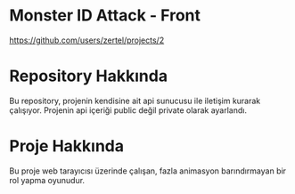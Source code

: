 # Monster ID Attack - Front
https://github.com/users/zertel/projects/2

# Repository Hakkında
Bu repository, projenin kendisine ait api sunucusu ile iletişim kurarak çalışıyor.
Projenin api içeriği public değil private olarak ayarlandı.

# Proje Hakkında
Bu proje web tarayıcısı üzerinde çalışan, fazla animasyon barındırmayan bir rol yapma oyunudur. 
